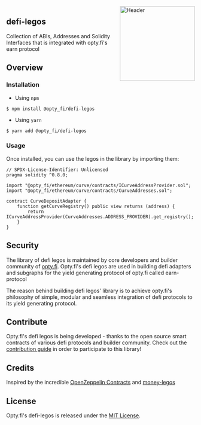 <img src="https://avatars.githubusercontent.com/u/71294241?s=400&u=0b62a061c11a7536c27b1d53760152b5e9bd40f5&v=4" alt="Header" style="width:200px;align=center;float: right;" />

## defi-legos

Collection of ABIs, Addresses and Solidity Interfaces that is integrated with opty.fi's earn protocol

## Overview

### Installation

- Using `npm`

```console
$ npm install @opty_fi/defi-legos
```

- Using `yarn`

```console
$ yarn add @opty_fi/defi-legos
```

### Usage

Once installed, you can use the legos in the library by importing them:

```solidity
// SPDX-License-Identifier: Unlicensed
pragma solidity ^0.8.0;

import "@opty_fi/ethereum/curve/contracts/ICurveAddressProvider.sol";
import "@opty_fi/ethereum/curve/contracts/CurveAddresses.sol";

contract CurveDepositAdapter {
    function getCurveRegistry() public view returns (address) {
        return ICurveAddressProvider(CurveAddresses.ADDRESS_PROVIDER).get_registry();
    }
}
```

## Security

The library of defi legos is maintained by core developers and builder community of [opty.fi](https://opty.fi). Opty.fi's defi legos are used in building defi adapters and subgraphs for the yield generating protocol of opty.fi called earn-protocol

The reason behind building defi legos' library is to achieve opty.fi's philosophy of simple, modular and seamless integration of defi protocols to its yield generating protocol.

## Contribute

Opty.fi's defi legos is being developed - thanks to the open source smart contracts of various defi protocols and builder community. Check out the [contribution guide](CONTRIBUTING.md) in order to participate to this library!

## Credits

Inspired by the incredible [OpenZeppelin Contracts](https://github.com/OpenZeppelin/openzeppelin-contracts) and [money-legos](https://github.com/studydefi/money-legos)

## License

Opty.fi's defi-legos is released under the [MIT License](LICENSE).

